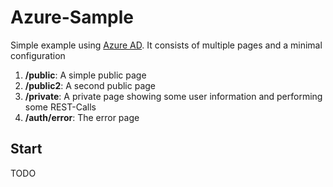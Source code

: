 # Azure-Sample

Simple example using [Azure AD](https://azure.microsoft.com/en-us/services/active-directory/). It consists of multiple pages and a minimal configuration
1. **/public**: A simple public page
1. **/public2**: A second public page
1. **/private**: A private page showing some user information and performing some REST-Calls
1. **/auth/error**: The error page

## Start
TODO